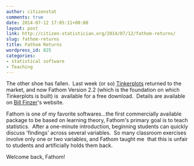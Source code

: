 ```yaml
---
author: citizenstat
comments: true
date: 2014-07-12 17:05:11+00:00
layout: post
link: http://citizen-statistician.org/2014/07/12/fathom-returns/
slug: fathom-returns
title: Fathom Returns
wordpress_id: 825
categories:
- statistical software
- Teaching
---
```


The other shoe has fallen.  Last week (or so) [Tinkerplots](http://citizen-statistician.org/2014/06/30/tinkerplots-available-again/) returned to the market, and now Fathom Version 2.2 (which is the foundation on which Tinkerplots is built) is  available for a free download.  Details are available on [Bill Finzer](http://williamfinzer.com)'s website.

Fathom is one of my favorite softwares...the first commercially available package to be based on learning theory, Fathom's primary goal is to teach statistics.  After a one-minute introduction, beginning students can quickly discuss 'findings' across several variables.  So many classroom exercises involve only one or two variables, and Fathom taught me  that this is unfair to students and artificially holds them back.

Welcome back, Fathom!
